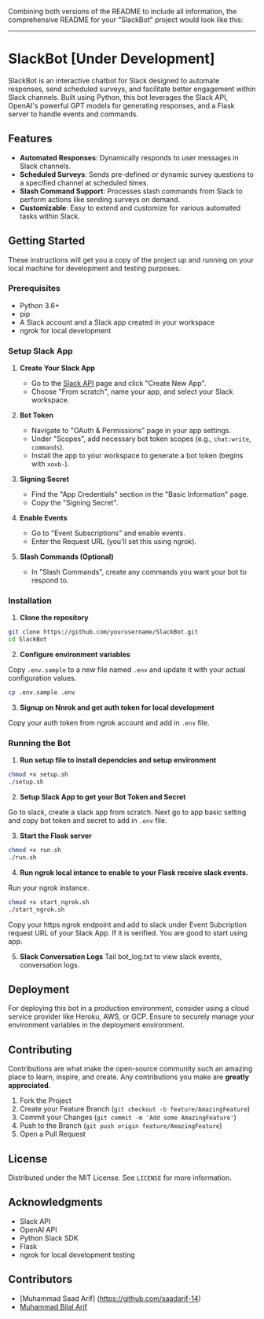 Combining both versions of the README to include all information, the comprehensive README for your "SlackBot" project would look like this:

---

# SlackBot [Under Development]

SlackBot is an interactive chatbot for Slack designed to automate responses, send scheduled surveys, and facilitate better engagement within Slack channels. Built using Python, this bot leverages the Slack API, OpenAI's powerful GPT models for generating responses, and a Flask server to handle events and commands.

## Features

- **Automated Responses**: Dynamically responds to user messages in Slack channels.
- **Scheduled Surveys**: Sends pre-defined or dynamic survey questions to a specified channel at scheduled times.
- **Slash Command Support**: Processes slash commands from Slack to perform actions like sending surveys on demand.
- **Customizable**: Easy to extend and customize for various automated tasks within Slack.

## Getting Started

These instructions will get you a copy of the project up and running on your local machine for development and testing purposes.

### Prerequisites

- Python 3.6+
- pip
- A Slack account and a Slack app created in your workspace
- ngrok for local development

### Setup Slack App

1. **Create Your Slack App**
   - Go to the [Slack API](https://api.slack.com/apps) page and click "Create New App".
   - Choose "From scratch", name your app, and select your Slack workspace.

2. **Bot Token**
   - Navigate to "OAuth & Permissions" page in your app settings.
   - Under "Scopes", add necessary bot token scopes (e.g., `chat:write`, `commands`).
   - Install the app to your workspace to generate a bot token (begins with `xoxb-`).

3. **Signing Secret**
   - Find the "App Credentials" section in the "Basic Information" page.
   - Copy the "Signing Secret".

4. **Enable Events**
   - Go to "Event Subscriptions" and enable events.
   - Enter the Request URL (you'll set this using ngrok).

5. **Slash Commands (Optional)**
   - In "Slash Commands", create any commands you want your bot to respond to.

### Installation

1. **Clone the repository**

```bash
git clone https://github.com/yourusername/SlackBot.git
cd SlackBot
```

2. **Configure environment variables**

Copy `.env.sample` to a new file named `.env` and update it with your actual configuration values.

```bash
cp .env.sample .env
```

3. **Signup on Nnrok and get auth token for local development**

Copy your auth token from ngrok account and add in `.env` file.


### Running the Bot

1. **Run setup file to install dependcies and setup environment**

```bash
chmod +x setup.sh
./setup.sh
```

2. **Setup Slack App to get your Bot Token and Secret**

Go to slack, create a slack app from scratch. Next go to app basic setting and copy bot token and secret to add in `.env` file. 

3. **Start the Flask server**

```bash
chmod +x run.sh
./run.sh
```
4. **Run ngrok local intance to enable to your Flask receive slack events.**

Run your ngrok instance.
```bash
chmod +x start_ngrok.sh
./start_ngrok.sh
```
Copy your https ngrok endpoint and add to slack under Event Subcription request URL of your Slack App. If it is verified. You are good to start using app.

5. **Slack Conversation Logs**
Tail bot_log.txt to view slack events, conversation logs. 

## Deployment

For deploying this bot in a production environment, consider using a cloud service provider like Heroku, AWS, or GCP. Ensure to securely manage your environment variables in the deployment environment.

## Contributing

Contributions are what make the open-source community such an amazing place to learn, inspire, and create. Any contributions you make are **greatly appreciated**.

1. Fork the Project
2. Create your Feature Branch (`git checkout -b feature/AmazingFeature`)
3. Commit your Changes (`git commit -m 'Add some AmazingFeature'`)
4. Push to the Branch (`git push origin feature/AmazingFeature`)
5. Open a Pull Request

## License

Distributed under the MIT License. See `LICENSE` for more information.

## Acknowledgments

- Slack API
- OpenAI API
- Python Slack SDK
- Flask
- ngrok for local development testing

## Contributors

* [Muhammad Saad Arif] (https://github.com/saadarif-14)
* [Muhammad Bilal Arif](https://github.com/furusiyya)
